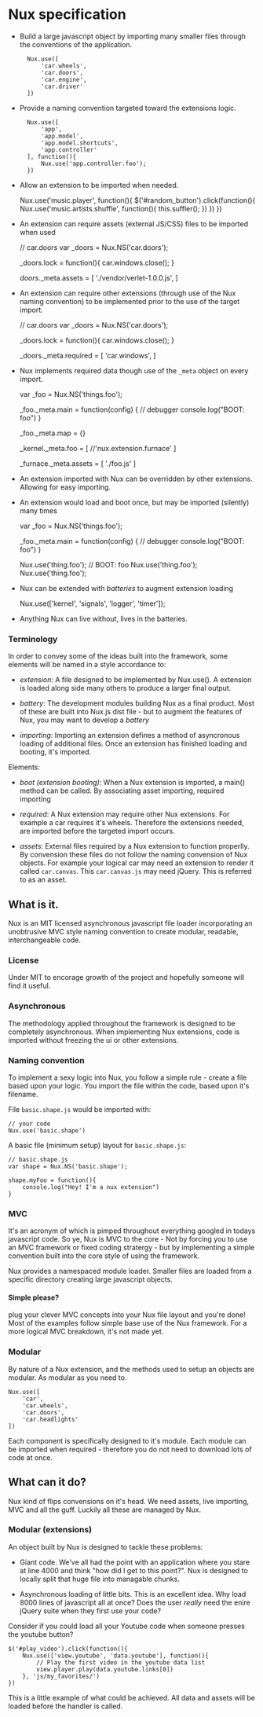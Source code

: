 # Nux specification

+ Build a large javascript object by importing many smaller files through the conventions of the application.

        Nux.use([
            'car.wheels',
            'car.doors',
            'car.engine',
            'car.driver'
        ])

+ Provide a naming convention targeted toward the extensions logic.

        Nux.use([
            'app',
            'app.model',
            'app.model.shortcuts',
            'app.controller'
        ], function(){
            Nux.use('app.controller.foo');
        })

+ Allow an extension to be imported when needed.

    Nux.use('music.player', function(){
        $('#random_button').click(function(){
            Nux.use('music.artists.shuffle', function(){
                this.suffler();
            })
        })
    })

+ An extension can require assets (external JS/CSS) files to be imported when used
    
    // car.doors
    var _doors = Nux.NS('car.doors');

    _doors.lock = function(){
        car.windows.close();
    }

    _doors_._meta.assets = [
        './vendor/verlet-1.0.0.js',
    ]

+ An extension can require other extensions (through use of the Nux naming convention) to be implemented prior to the use of the target import.

    // car.doors
    var _doors = Nux.NS('car.doors');

    _doors.lock = function(){
        car.windows.close();
    }

    _doors._meta.required = [
        'car.windows',
    ]

+ Nux implements required data though use of the `_meta` object on every import.

    var _foo = Nux.NS('things.foo');
        
    _foo._meta.main = function(config) {
        // debugger
        console.log("BOOT: foo")
    }
    
    _foo._meta.map = {}
    
    _kernel._meta.foo = [
        //'nux.extension.furnace'
    ]
    
    _furnace._meta.assets = [
        './foo.js'
    ]

+ An extension imported with Nux can be overridden by other extensions. Allowing for easy importing.

+ An extension would load and boot once, but may be imported (silently) many times

    var _foo = Nux.NS('things.foo');
        
    _foo._meta.main = function(config) {
        // debugger
        console.log("BOOT: foo")
    }

    Nux.use('thing.foo');
    // BOOT: foo
    Nux.use('thing.foo');
    Nux.use('thing.foo');


+ Nux can be extended with _batteries_ to augment extension loading
    
    Nux.use(['kernel', 'signals', 'logger', 'timer']);

+ Anything Nux can live without, lives in the batteries.
    
### Terminology

In order to convey some of the ideas built into the framework, some elements will be named in a style accordance to:

+ *extension*: A file designed to be implemented by Nux.use(). A extension is loaded along side many others to produce a larger final output.

+ *battery*: The development modules building Nux as a final product. Most of these are built into Nux.js dist file - but to augment the features of Nux, you may want to develop a _battery_

+ *importing*: Importing an extension defines a method of asyncronous loading of additional files. Once an extension has finished loading and booting, it's imported.

Elements:

+ *boot (extension booting)*: When a Nux extension is imported, a main() method can be called. By associating asset importing, required importing

+ *required*: A Nux extension may require other Nux extensions. For example a car requires it's wheels. Therefore the extensions needed, are imported before the targeted import occurs.

+ *assets*: External files required by a Nux extension to function properlly. By convension these files do not follow the naming convension of Nux objects.
For example your logical car may need an extension to render it called `car.canvas`. This `car.canvas.js` may need jQuery. This is referred to as an asset.

## What is it.

Nux is an MIT licensed asynchronous javascript file loader incorporating an unobtrusive MVC style naming convention to create modular, readable, interchangeable code.

### License

Under MIT to encorage growth of the project and hopefully someone will find it useful. 

### Asynchronous

The methodology applied throughout the framework is designed to be completely asynchronous. When implementing Nux extensions, code is imported without freezing the ui or other extensions. 

### Naming convention

To implement a sexy logic into Nux, you follow a simple rule - create a file based upon your logic. You import the file within the code, based upon it's filename. 

File `basic.shape.js` would be imported with:
	
	// your code
	Nux.use('basic.shape')

A basic file (minimum setup) layout for `basic.shape.js`:
	
	// basic.shape.js
	var shape = Nux.NS('basic.shape');
	
	shape.myFoo = function(){
		console.log("Hey! I'm a nux extension")
	}

### MVC

It's an acronym of which is pimped throughout everything googled in todays javascript code. So ye, Nux is MVC to the core - Not by forcing you to use an MVC framework or fixed coding stratergy - but by implementing a simple convention built into the core style of using the framework. 

Nux provides a namespaced module loader. Smaller files are loaded from a specific directory creating large javascript objects.

#### Simple please?

plug your clever MVC concepts into your Nux file layout and you're done! 
Most of the examples follow simple base use of the Nux framework. For a more logical MVC breakdown, it's not made yet.

### Modular

By nature of a Nux extension, and the methods used to setup an objects are modular. As modular as you need to.

    Nux.use([
        'car',
        'car.wheels',
        'car.doors',
        'car.headlights'
    ])

Each component is specifically designed to it's module. Each module can be imported when required - therefore you do not need to download lots of code at once.

## What can it do?

Nux kind of flips convensions on it's head. We need assets, live importing, MVC and all the guff. Luckily all these are managed by Nux.

### Modular (extensions)

An object built by Nux is designed to tackle these problems:

+ Giant code.
We've all had the point with an application where you stare at line 4000 and think "how did I get to this point?". Nux is designed to locally split that huge file into managable chunks. 

+ Asynchronous loading of little bits.
This is an excellent idea. Why load 8000 lines of javascript all at once? Does the user _really_ need the enire jQuery suite when they first use your code?

Consider if you could load all your Youtube code when someone presses the youtube button?

    $('#play_video').click(function(){
        Nux.use(['view.youtube', 'data.youtube'], function(){
            // Play the first video in the youtube data list
            view.player.play(data.youtube.links[0])
        }, 'js/my_favorites/')
    })

This is a little example of what could be achieved. All data and assets will be loaded before the handler is called.

